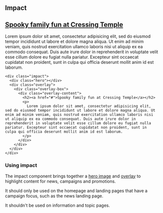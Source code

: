 ## Impact

<div class="impact">
  <div class="hero"></div>
  <div class="overlay">
    <div class="overlay-box">
      <div class="overlay-content">
        <h2><a href="#">Spooky family fun at Cressing Temple</a></h2>
        <p>
          Lorem ipsum dolor sit amet, consectetur adipisicing elit, sed do eiusmod tempor incididunt ut labore et dolore magna aliqua. Ut enim ad minim veniam, quis nostrud exercitation ullamco laboris nisi ut aliquip ex ea commodo consequat. Duis aute irure dolor in reprehenderit in voluptate velit esse cillum dolore eu fugiat nulla pariatur. Excepteur sint occaecat cupidatat non proident, sunt in culpa qui officia deserunt mollit anim id est laborum.
        </p>
      </div>
    </div>
  </div>
</div>

    <div class="impact">
      <div class="hero"></div>
      <div class="overlay">
        <div class="overlay-box">
          <div class="overlay-content">
            <h2><a href="#">Spooky family fun at Cressing Temple</a></h2>
            <p>
              Lorem ipsum dolor sit amet, consectetur adipisicing elit, sed do eiusmod tempor incididunt ut labore et dolore magna aliqua. Ut enim ad minim veniam, quis nostrud exercitation ullamco laboris nisi ut aliquip ex ea commodo consequat. Duis aute irure dolor in reprehenderit in voluptate velit esse cillum dolore eu fugiat nulla pariatur. Excepteur sint occaecat cupidatat non proident, sunt in culpa qui officia deserunt mollit anim id est laborum.
            </p>
          </div>
        </div>
      </div>
    </div>

### Using impact

The impact component brings together a <a href="/docs/core/elements/hero">hero image</a> and <a href="/docs/core/elements/overlay">overlay</a> to highlight content for news, campaigns and promotions.

It should only be used on the homepage and landing pages that have a campaign focus, such as the news landing page.

It shouldn't be used on information and topic pages.
